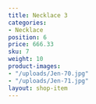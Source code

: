 ```yaml
---
title: Necklace 3
categories:
- Necklace
position: 6
price: 666.33
sku: 7
weight: 10
product-images:
- "/uploads/Jen-70.jpg"
- "/uploads/Jen-71.jpg"
layout: shop-item
---
```


